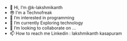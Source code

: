 - 👋 Hi, I’m @k-lakshmikanth
- 😎 I'm a Technofreak
- 👀 I’m interested in programming
- 🌱 I’m currently Exploring technology
- 💞️ I’m looking to collaborate on ...
- 📫 How to reach me Linkedin : lakshmikanth kasapuram

<!---
k-lakshmikanth/k-lakshmikanth is a ✨ special ✨ repository because its `README.md` (this file) appears on your GitHub profile.
You can click the Preview link to take a look at your changes.
--->
